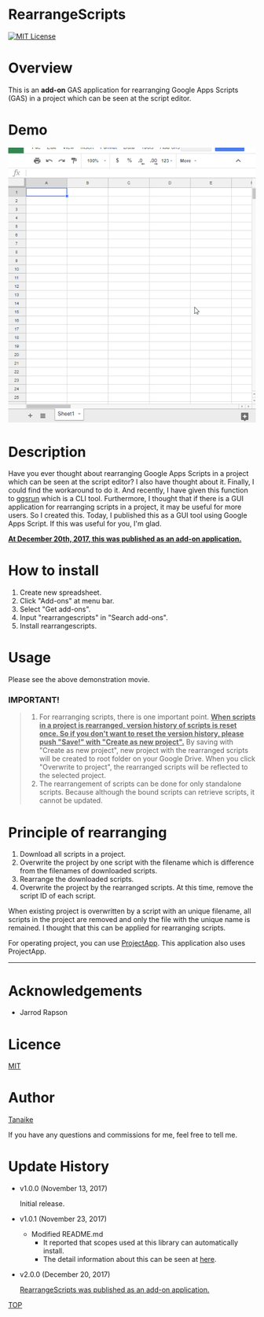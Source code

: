 RearrangeScripts
=====

<a name="TOP"></a>
[![MIT License](http://img.shields.io/badge/license-MIT-blue.svg?style=flat)](LICENCE)

<a name="Overview"></a>
# Overview
This is an **add-on** GAS application for rearranging Google Apps Scripts (GAS) in a project which can be seen at the script editor.

# Demo
![](images/demo.gif)

<a name="Description"></a>
# Description
Have you ever thought about rearranging Google Apps Scripts in a project which can be seen at the script editor? I also have thought about it. Finally, I could find the workaround to do it. And recently, I have given this function to [ggsrun](https://github.com/tanaikech/ggsrun/blob/master/help/README.md#rearrangescripts) which is a CLI tool. Furthermore, I thought that if there is a GUI application for rearranging scripts in a project, it may be useful for more users. So I created this. Today, I published this as a GUI tool using Google Apps Script. If this was useful for you, I'm glad.

**[At December 20th, 2017, this was published as an add-on application.](https://chrome.google.com/webstore/detail/rearrangescripts/ndaicidjkbcpajgejcclgfdcncpoekml?utm_source=permalink)**

# How to install
1. Create new spreadsheet.
1. Click "Add-ons" at menu bar.
1. Select "Get add-ons".
1. Input "rearrangescripts" in "Search add-ons".
1. Install rearrangescripts.


# Usage
Please see the above demonstration movie.


### IMPORTANT!
> 1. For rearranging scripts, there is one important point. <u>**When scripts in a project is rearranged, version history of scripts is reset once. So if you don't want to reset the version history, please push "Save!" with "Create as new project".**</u> By saving with "Create as new project", new project with the rearranged scripts will be created to root folder on your Google Drive. When you click "Overwrite to project", the rearranged scripts will be reflected to the selected project.
> 2. The rearrangement of scripts can be done for only standalone scripts. Because although the bound scripts can retrieve scripts, it cannot be updated.

# Principle of rearranging
1. Download all scripts in a project.
1. Overwrite the project by one script with the filename which is difference from the filenames of downloaded scripts.
1. Rearrange the downloaded scripts.
1. Overwrite the project by the rearranged scripts. At this time, remove the script ID of each script.

When existing project is overwritten by a script with an unique filename, all scripts in the project are removed and only the file with the unique name is remained. I thought that this can be applied for rearranging scripts.

For operating project, you can use [ProjectApp](https://github.com/tanaikech/ProjectApp). This application also uses ProjectApp.

-----

# Acknowledgements
- Jarrod Rapson

<a name="Licence"></a>
# Licence
[MIT](LICENCE)

<a name="Author"></a>
# Author
[Tanaike](https://tanaikech.github.io/about/)

If you have any questions and commissions for me, feel free to tell me.

<a name="Update_History"></a>
# Update History
* v1.0.0 (November 13, 2017)

    Initial release.

* v1.0.1 (November 23, 2017)

    - Modified README.md
        - It reported that scopes used at this library can automatically install.
        - The detail information about this can be seen at [here](https://gist.github.com/tanaikech/23ddf599a4155b66f1029978bba8153b).

* v2.0.0 (December 20, 2017)

    [RearrangeScripts was published as an add-on application.](https://chrome.google.com/webstore/detail/rearrangescripts/ndaicidjkbcpajgejcclgfdcncpoekml?utm_source=permalink)


[TOP](#TOP)
